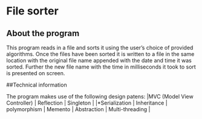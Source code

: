 # File sorter

## About the program
This program reads in a file and sorts it using the user’s choice of provided algorithms. Once the files have been sorted it is written to a file in the same location with the original file name appended with the date and time it was sorted. Further the new file name with the time in milliseconds it took to sort is presented on screen.

##Technical information

The program makes use of the following design patens:
|MVC (Model View Controller) | Reflection | Singleton |
|*Serialization | Inheritance | polymorphism
| Memento | Abstraction | Multi-threading |

